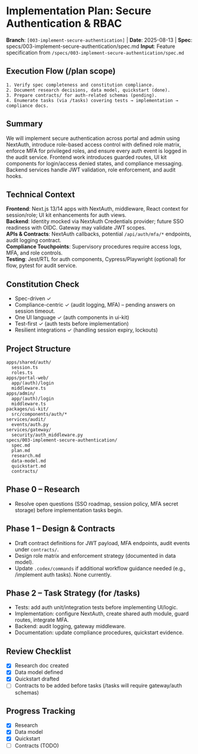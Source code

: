 # Implementation Plan: Secure Authentication & RBAC

**Branch**: `[003-implement-secure-authentication]` | **Date**: 2025-08-13 | **Spec**: specs/003-implement-secure-authentication/spec.md
**Input**: Feature specification from `/specs/003-implement-secure-authentication/spec.md`

## Execution Flow (/plan scope)
```
1. Verify spec completeness and constitution compliance.
2. Document research decisions, data model, quickstart (done).
3. Prepare contracts/ for auth-related schemas (pending).
4. Enumerate tasks (via /tasks) covering tests → implementation → compliance docs.
```

## Summary
We will implement secure authentication across portal and admin using NextAuth, introduce role-based access control with defined role matrix, enforce MFA for privileged roles, and ensure every auth event is logged in the audit service. Frontend work introduces guarded routes, UI kit components for login/access denied states, and compliance messaging. Backend services handle JWT validation, role enforcement, and audit hooks.

## Technical Context
**Frontend**: Next.js 13/14 apps with NextAuth, middleware, React context for session/role; UI kit enhancements for auth views.  
**Backend**: Identity mocked via NextAuth Credentials provider; future SSO readiness with OIDC. Gateway may validate JWT scopes.  
**APIs & Contracts**: NextAuth callbacks, potential `/api/auth/mfa/*` endpoints, audit logging contract.  
**Compliance Touchpoints**: Supervisory procedures require access logs, MFA, and role controls.  
**Testing**: Jest/RTL for auth components, Cypress/Playwright (optional) for flow, pytest for audit service.

## Constitution Check
- Spec-driven ✓
- Compliance-centric ✓ (audit logging, MFA) – pending answers on session timeout.
- One UI language ✓ (auth components in ui-kit)
- Test-first ✓ (auth tests before implementation)
- Resilient integrations ✓ (handling session expiry, lockouts)

## Project Structure
```
apps/shared/auth/
  session.ts
  roles.ts
apps/portal-web/
  app/(auth)/login
  middleware.ts
apps/admin/
  app/(auth)/login
  middleware.ts
packages/ui-kit/
  src/components/auth/*
services/audit/
  events/auth.py
services/gateway/
  security/auth_middleware.py
specs/003-implement-secure-authentication/
  spec.md
  plan.md
  research.md
  data-model.md
  quickstart.md
  contracts/
```

## Phase 0 – Research
- Resolve open questions (SSO roadmap, session policy, MFA secret storage) before implementation tasks begin.

## Phase 1 – Design & Contracts
- Draft contract definitions for JWT payload, MFA endpoints, audit events under `contracts/`.  
- Design role matrix and enforcement strategy (documented in data model).  
- Update `.codex/commands` if additional workflow guidance needed (e.g., /implement auth tasks). None currently.

## Phase 2 – Task Strategy (for /tasks)
- Tests: add auth unit/integration tests before implementing UI/logic.  
- Implementation: configure NextAuth, create shared auth module, guard routes, integrate MFA.  
- Backend: audit logging, gateway middleware.  
- Documentation: update compliance procedures, quickstart evidence.

## Review Checklist
- [x] Research doc created
- [x] Data model defined
- [x] Quickstart drafted
- [ ] Contracts to be added before tasks (/tasks will require gateway/auth schemas)

## Progress Tracking
- [x] Research
- [x] Data model
- [x] Quickstart
- [ ] Contracts (TODO)

